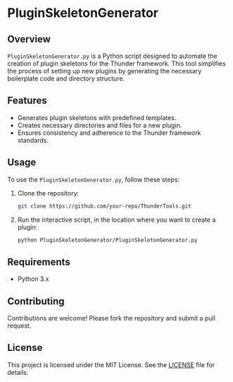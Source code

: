 # PluginSkeletonGenerator

## Overview

`PluginSkeletonGenerator.py` is a Python script designed to automate the creation of plugin skeletons for the Thunder framework. This tool simplifies the process of setting up new plugins by generating the necessary boilerplate code and directory structure.

## Features

- Generates plugin skeletons with predefined templates.
- Creates necessary directories and files for a new plugin.
- Ensures consistency and adherence to the Thunder framework standards.

## Usage

To use the `PluginSkeletonGenerator.py`, follow these steps:

1. Clone the repository:
    ```sh
    git clone https://github.com/your-repo/ThunderTools.git
    ```
2. Run the interactive script, in the location where you want to create a plugin:
    ```sh
    python PluginSkeletonGenerator/PluginSkeletonGenerator.py
    ```

## Requirements

- Python 3.x

## Contributing

Contributions are welcome! Please fork the repository and submit a pull request.

## License

This project is licensed under the MIT License. See the [LICENSE](LICENSE) file for details.
